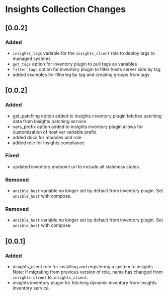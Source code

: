 # Insights Collection Changes

## [0.0.2]
### Added
  - `insights_tags` variable for the `insights_client` role to deploy tags to managed systems
  - `get_tags` option for inventory plugin to pull tags as variables
  - `filter_tags` option for inventory plugin to filter hosts server side by tag
  - added examples for filtering by tag and creating groups from tags

## [0.0.2]
### Added
 - get_patching option added to insights inventory plugin fetches patching data from Insights patching service.
 - vars_prefix option added to insights inventory plugin allows for customization of host var variable prefix.
 - added docs for modules and role
 - added role for Insights compliance

### Fixed
 - updated inventory endpoint url to include all staleness states.

### Removed
  - `ansible_host` variable no longer set by default from inventory plugin. Set `ansible_host` with compose.

### Removed
  - `ansible_host` variable no longer set by default from inventory plugin. Set `ansible_host` with compose.

## [0.0.1]
### Added
 - insights_client role for installing and registering a system to insights. Note: if migrating from previous version of role, name has changed from `insights-client` to `insights_client`.
 - insights inventory plugin for fetching dynamic inventory from Insights inventory service.
